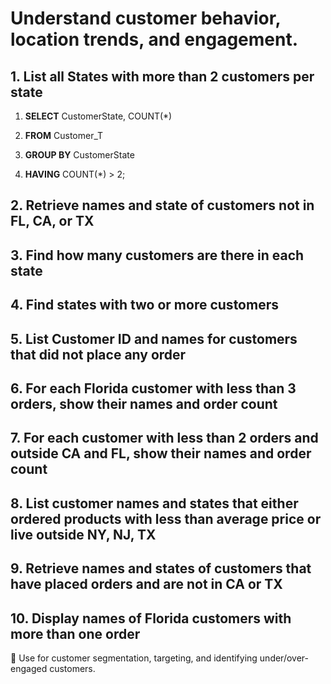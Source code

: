 # Understand customer behavior, location trends, and engagement.

## 1. List all States with more than 2 customers per state


1. **SELECT** CustomerState, COUNT(*)

2. **FROM** Customer_T

3. **GROUP BY** CustomerState

4. **HAVING** COUNT(*) > 2;



## 2. Retrieve names and state of customers not in FL, CA, or TX


## 3. Find how many customers are there in each state


## 4. Find states with two or more customers


## 5. List Customer ID and names for customers that did not place any order


## 6. For each Florida customer with less than 3 orders, show their names and order count


## 7. For each customer with less than 2 orders and outside CA and FL, show their names and order count


## 8. List customer names and states that either ordered products with less than average price or live outside NY, NJ, TX


## 9. Retrieve names and states of customers that have placed orders and are not in CA or TX


## 10. Display names of Florida customers with more than one order


🧠 Use for customer segmentation, targeting, and identifying under/over-engaged customers.
